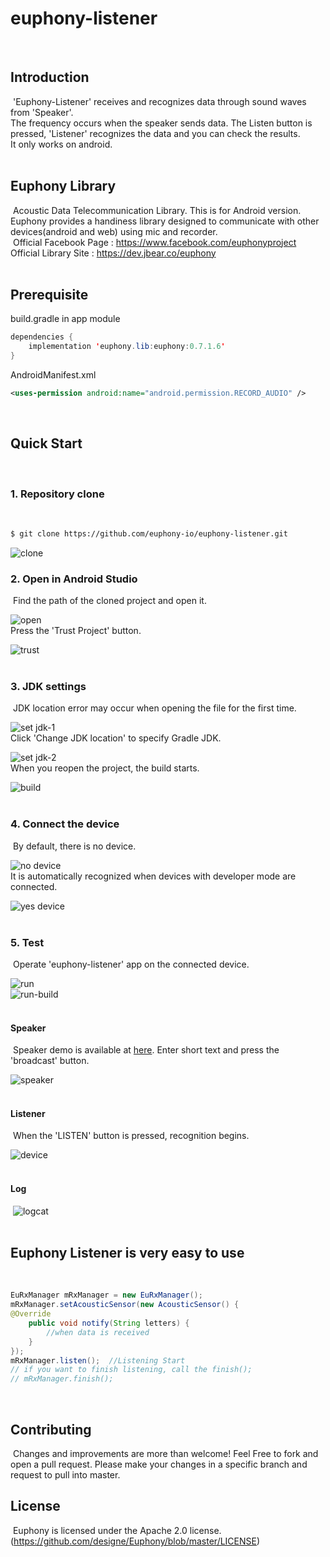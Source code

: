 # euphony-listener
​
## Introduction
​
'Euphony-Listener' receives and recognizes data through sound waves from 'Speaker'. </br>
The frequency occurs when the speaker sends data. The Listen button is pressed, 'Listener' recognizes the data and you can check the results. </br>
It only works on android. </br>
​
## Euphony Library
​
Acoustic Data Telecommunication Library. This is for Android version. </br>
Euphony provides a handiness library designed to communicate with other devices(android and web) using mic and recorder. </br>
​
Official Facebook Page : https://www.facebook.com/euphonyproject </br>
Official Library Site : https://dev.jbear.co/euphony </br>
​
## Prerequisite
build.gradle in app module </br>
```java
dependencies {
    implementation 'euphony.lib:euphony:0.7.1.6'
}
```
AndroidManifest.xml
```xml
<uses-permission android:name="android.permission.RECORD_AUDIO" />
```
​
## Quick Start
​
### 1. Repository clone
​
```bash
$ git clone https://github.com/euphony-io/euphony-listener.git
```
![clone](https://user-images.githubusercontent.com/47289893/128968369-e30bfc36-3c57-418d-b3b2-b8976436493b.png)
​
### 2. Open in Android Studio
​
Find the path of the cloned project and open it.</p>
![open](https://user-images.githubusercontent.com/47289893/128968509-21778091-1c48-432d-8c68-856d89c59a07.png)</br>
Press the 'Trust Project' button.</p>
![trust](https://user-images.githubusercontent.com/47289893/128968544-78756386-1740-43e7-9f27-78f9322307f8.png)</br>
​
### 3. JDK settings 
​
JDK location error may occur when opening the file for the first time.</p>
![set jdk-1](https://user-images.githubusercontent.com/47289893/128968605-e73af820-0ae7-4e8c-997a-1c1cdbef7129.png)</br>
Click 'Change JDK location' to specify Gradle JDK.</p>
![set jdk-2](https://user-images.githubusercontent.com/47289893/128968614-0988ac95-1672-411d-8e9e-336503be69cd.png)</br>
When you reopen the project, the build starts.</p>
![build](https://user-images.githubusercontent.com/47289893/128968741-00b1cd80-a9f7-4481-bd1a-ff388141080f.png)</br>
​
### 4. Connect the device
​
By default, there is no device.</p>
![no device](https://user-images.githubusercontent.com/47289893/128968845-d0868890-cb57-4721-a956-857b871e7393.png)</br>
It is automatically recognized when devices with developer mode are connected.</p>
![yes device](https://user-images.githubusercontent.com/47289893/128968864-35b7ae72-6fb8-4bb2-8706-1ec2257faf73.png)</br>
​
### 5. Test
​
Operate 'euphony-listener' app on the connected device.</p>
![run](https://user-images.githubusercontent.com/47289893/128968893-cca8c520-4dcc-41e7-9e04-9d4849143176.png)</br>
![run-build](https://user-images.githubusercontent.com/47289893/128969518-043e50ae-aa45-4d0a-b145-9e7d1176353c.png)</br>
​
#### Speaker
​
Speaker demo is available at [here](https://dev.jbear.co/euphony/). Enter short text and press the 'broadcast' button.</p>
![speaker](https://user-images.githubusercontent.com/47289893/128968935-b4cd781a-5de0-42cf-a01a-ec87a47f77b6.png)</br>
​
#### Listener
​
When the 'LISTEN' button is pressed, recognition begins.</p>
![device](https://user-images.githubusercontent.com/47289893/128969127-1b7847ec-43c7-42cb-8b6b-a6602f51db7f.png)</br>
​
#### Log
​
![logcat](https://user-images.githubusercontent.com/47289893/128969052-3b70b562-f4ce-4ba6-98e5-d9be4096ab76.png)</br>
​
## Euphony Listener is very easy to use
​
```java
EuRxManager mRxManager = new EuRxManager();
mRxManager.setAcousticSensor(new AcousticSensor() {
@Override
    public void notify(String letters) {
        //when data is received
    }
});
mRxManager.listen();  //Listening Start
// if you want to finish listening, call the finish();
// mRxManager.finish();
```
​
## Contributing 
​
Changes and improvements are more than welcome! Feel Free to fork and open a pull request. Please make your changes in a specific branch and request to pull into master.
​
## License
​
Euphony is licensed under the Apache 2.0 license. (https://github.com/designe/Euphony/blob/master/LICENSE)